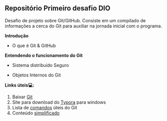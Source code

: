 ## Repositório Primeiro desafio DIO
Desafio de projeto sobre Git/GitHub. Consiste em um compilado de informações a cerca do Git para auxiliar na jornada inicial com o programa.



**Introdução**

- O que é Git & GitHub


**Entendendo o funcionamento do Git**

- Sistema distribuído Seguro


- Objetos Internos do Git




**Links úteis💻:**

1. Baixar [Git](https://git-scm.com/)
2. Site para download do [Typora](https://typora.br.uptodown.com/windows) para windows
3. Lista de [comandos](https://gist.github.com/leocomelli/2545add34e4fec21ec16) úteis do Git
4. Conteúdo [simplificado](https://drive.google.com/file/d/1Slgz6lPrYhlDNok2E7yTeaOu5cJd5yJn/view)

